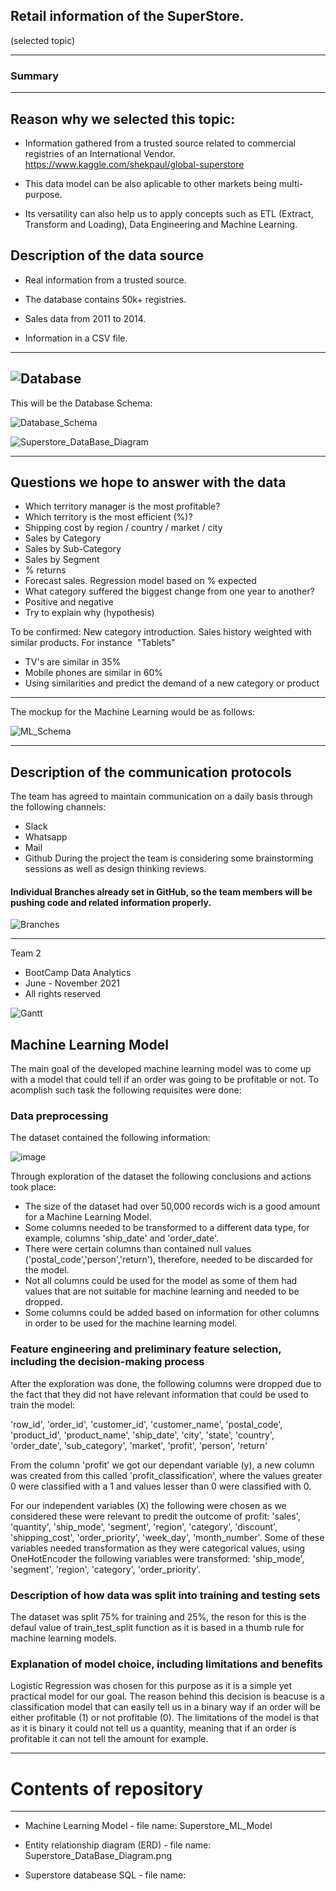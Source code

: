 
## Retail information of the SuperStore.
(selected topic)


_______________________________________________

### Summary
_______________________________________________



## Reason why we selected this topic:

- Information gathered from a trusted source related to commercial registries of an International Vendor. https://www.kaggle.com/shekpaul/global-superstore

- This data model can be also aplicable to other markets being multi-purpose.

- Its versatility can also help us to apply concepts such as ETL (Extract, Transform and Loading), Data Engineering and Machine Learning.


## Description of the data source

- Real information from a trusted source.

- The database contains 50k+ registries.

- Sales data from 2011 to 2014.

- Information in a CSV file.

----------------------------------------------
![Database](Imgs_Readme/database.png)
----------------------------------------------
This will be the Database Schema:

![Database_Schema](Imgs_Readme/DatabaseSchema.png)


![Superstore_DataBase_Diagram](https://user-images.githubusercontent.com/83261520/139514694-c756ca3f-afd8-48dc-85b5-b17628118887.png)

----------------------------------------------

## Questions we hope to answer with the data 

- Which territory manager is the most profitable? 
- Which territory is the most efficient (%)? 
- Shipping cost by region / country / market / city 
- Sales by Category 
- Sales by Sub-Category 
- Sales by Segment 
- % returns
- Forecast sales. Regression model based on % expected
- What category suffered the biggest change from one year to another?
- Positive and negative
- Try to explain why (hypothesis)

To be confirmed: 
New category introduction. Sales history weighted with similar products. For instance  "Tablets"
- TV's are similar in 35%
- Mobile phones are similar in 60%
- Using similarities and predict the demand of a new category or product

----------------------------------------------

The mockup for the Machine Learning would be as follows:

![ML_Schema](Imgs_Readme/ML_Schema.png)

----------------------------------------------

## Description of the communication protocols 
The team has agreed to maintain communication on a daily basis through the following channels:
- Slack
- Whatsapp
- Mail
- Github
During the project the team is considering some brainstorming sessions as well as design thinking reviews.

#### Individual Branches already set in GitHub, so the team members will be pushing code and related information properly.

![Branches](Imgs_Readme/Branches.png)

----------------------------------------------

Team 2 
- BootCamp Data Analytics
- June - November 2021
- All rights reserved


![Gantt](Imgs_Readme/gantt.png)


## Machine Learning Model

The main goal of the developed machine learning model was to come up with a model that could tell if an order was going to be profitable or not. To acomplish such task the following requisites were done:

### Data preprocessing

The dataset contained the following information:

![image](https://user-images.githubusercontent.com/83261520/140445979-d7eaf369-b703-4f14-94eb-cc247a2528bf.png)

Through exploration of the dataset the following conclusions and actions took place:

- The size of the dataset had over 50,000 records wich is a good amount for a Machine Learning Model.
- Some columns needed to be transformed to a different data type, for example, columns 'ship_date' and 'order_date'.
- There were certain columns than contained null values ('postal_code','person','return'), therefore, needed to be discarded for the model.
- Not all columns could be used for the model as some of them had values that are not suitable for machine learning and needed to be dropped.
- Some columns could be added based on information for other columns in order to be used for the machine learning model.

### Feature engineering and preliminary feature selection, including the decision-making process

After the exploration was done, the following columns were dropped due to the fact that they did not have relevant information that could be used to train the model: 

'row_id',
'order_id',
'customer_id',
'customer_name',
'postal_code',
'product_id',
'product_name',
'ship_date',
'city',
'state',
'country',
'order_date',
'sub_category',
'market',
'profit',
'person',
'return'

From the column 'profit' we got our dependant variable (y), a new column was created from this called 'profit_classification', where the values greater 0 were classified with a 1 and values lesser than 0 were classified with 0.

For our independent variables (X) the following were chosen as we considered these were relevant to predit the outcome of profit: 'sales', 'quantity', 'ship_mode', 'segment', 'region', 'category', 'discount', 'shipping_cost', 'order_priority', 'week_day', 'month_number'. Some of these variables needed transformation as they were categorical values, using OneHotEncoder the following variables were transformed: 'ship_mode', 'segment', 'region', 'category', 'order_priority'.

### Description of how data was split into training and testing sets

The dataset was split 75% for training and 25%, the reson for this is the defaul value of train_test_split function as it is based in a thumb rule for machine learning models.

### Explanation of model choice, including limitations and benefits

Logistic Regression was chosen for this purpose as it is a simple yet practical model for our goal. The reason behind this decision is beacuse is a classification model that can easily tell us in a binary way if an order will be either profitable (1) or not profitable (0). The limitations of the model is that as it is binary it could not tell us a quantity, meaning that if an order is profitable it can not tell the amount for example.

_______________________________________________

# Contents of repository

_______________________________________________


- Machine Learning Model - file name: Superstore_ML_Model

- Entity relationship diagram (ERD) - file name: Superstore_DataBase_Diagram.png

- Superstore databease SQL - file name:

